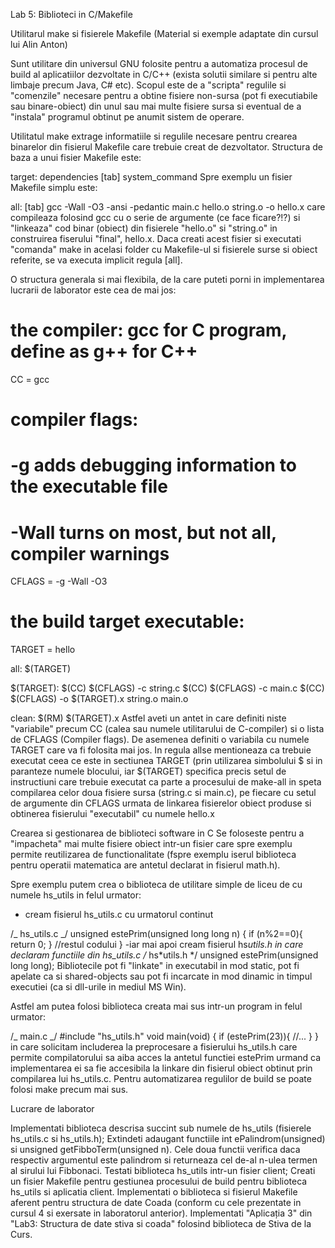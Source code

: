 Lab 5: Biblioteci in C/Makefile

Utilitarul make si fisierele Makefile
(Material si exemple adaptate din cursul lui Alin Anton)

Sunt utilitare din universul GNU folosite pentru a automatiza procesul de build al aplicatiilor dezvoltate in C/C++ (exista solutii similare si pentru alte limbaje precum Java, C# etc). Scopul este de a "scripta" regulile si "comenzile" necesare pentru a obtine fisiere non-sursa (pot fi executiabile sau binare-obiect) din unul sau mai multe fisiere sursa si eventual de a "instala" programul obtinut pe anumit sistem de operare.

Utilitatul make extrage informatiile si regulile necesare pentru crearea binarelor din fisierul Makefile care trebuie creat de dezvoltator. Structura de baza a unui fisier Makefile este:

target: dependencies
[tab] system_command
Spre exemplu un fisier Makefile simplu este:

all:
[tab] gcc -Wall -O3 -ansi -pedantic main.c hello.o string.o -o hello.x
care compileaza folosind gcc cu o serie de argumente (ce face ficare?!?) si "linkeaza" cod binar (obiect) din fisierele "hello.o" si "string.o" in construirea fiserului "final", hello.x. Daca creati acest fisier si executati "comanda" make in acelasi folder cu Makefile-ul si fisierele surse si obiect referite, se va executa implicit regula [all].

O structura generala si mai flexibila, de la care puteti porni in implementarea lucrarii de laborator este cea de mai jos:

# the compiler: gcc for C program, define as g++ for C++

CC = gcc

# compiler flags:

# -g adds debugging information to the executable file

# -Wall turns on most, but not all, compiler warnings

CFLAGS = -g -Wall -O3

# the build target executable:

TARGET = hello

all: $(TARGET)

$(TARGET):
$(CC) $(CFLAGS) -c string.c
$(CC) $(CFLAGS) -c main.c
$(CC) $(CFLAGS) -o $(TARGET).x string.o main.o

clean:
$(RM) $(TARGET).x
Astfel aveti un antet in care definiti niste "variabile" precum CC (calea sau numele utilitarului de C-compiler) si o lista de CFLAGS (Compiler flags). De asemenea definiti o variabila cu numele TARGET care va fi folosita mai jos. In regula allse mentioneaza ca trebuie executat ceea ce este in sectiunea TARGET (prin utilizarea simbolului $ si in paranteze numele blocului, iar $(TARGET) specifica precis setul de instructiuni care trebuie executat ca parte a procesului de make-all in speta compilarea celor doua fisiere sursa (string.c si main.c), pe fiecare cu setul de argumente din CFLAGS urmata de linkarea fisierelor obiect produse si obtinerea fisierului "executabil" cu numele hello.x

Crearea si gestionarea de biblioteci software in C
Se foloseste pentru a "impacheta" mai multe fisiere obiect intr-un fisier care spre exemplu permite reutilizarea de functionalitate (fspre exemplu iserul biblioteca pentru operatii matematica are antetul declarat in fisierul math.h).

Spre exemplu putem crea o biblioteca de utilitare simple de liceu de cu numele hs_utils in felul urmator:

- cream fisierul hs_utils.c cu urmatorul continut

/_ hs_utils.c _/
unsigned estePrim(unsigned long long n) {
if (n%2==0){
return 0;
}
//restul codului
}
-iar mai apoi cream fisierul hs*utils.h in care declaram functiile din hs_utils.c
/* hs*utils.h */
unsigned estePrim(unsigned long long);
Bibliotecile pot fi "linkate" in executabil in mod static, pot fi apelate ca si shared-objects sau pot fi incarcate in mod dinamic in timpul executiei (ca si dll-urile in mediul MS Win).

Astfel am putea folosi biblioteca creata mai sus intr-un program in felul urmator:

/_ main.c _/
#include "hs_utils.h"
void main(void) {
if (estePrim(23)){
//...
}
}
in care solicitam includerea la preprocesare a fisierului hs_utils.h care permite compilatorului sa aiba acces la antetul functiei estePrim urmand ca implementarea ei sa fie accesibila la linkare din fisierul obiect obtinut prin compilarea lui hs_utils.c. Pentru automatizarea regulilor de build se poate folosi make precum mai sus.

Lucrare de laborator

Implementati biblioteca descrisa succint sub numele de hs_utils (fisierele hs_utils.c si hs_utils.h); Extindeti adaugant functiile int ePalindrom(unsigned) si unsigned getFibboTerm(unsigned n). Cele doua functii verifica daca respectiv argumentul este palindrom si returneaza cel de-al n-ulea termen al sirului lui Fibbonaci.
Testati biblioteca hs_utils intr-un fisier client;
Creati un fisier Makefile pentru gestiunea procesului de build pentru biblioteca hs_utils si aplicatia client.
Implementati o biblioteca si fisierul Makefile aferent pentru structura de date Coada (conform cu cele prezentate in cursul 4 si exersate in laboratorul anterior).
Implementati "Aplicația 3" din "Lab3: Structura de date stiva si coada" folosind biblioteca de Stiva de la Curs.
